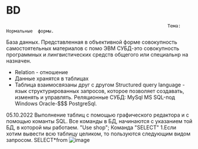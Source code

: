 # BD
                                                                 Тема: Нормальные  формы. 
База данных. Представленная в объективной форме 
совокупность  самостоятельных материалов  с  помо ЭВМ
СУБД-это  совокупность программных и лингвистических средств 
общегого  или  специальнр  на  назначен.
* Relation - отношение
* Данные хранятся в таблицах
* Таблица взаимосвязаны друг с другом
Structured query language - язык структурированных запросов, которое позволяет создавать, изменять и управлять.
Реляционные СУБД:
MySql
MS SQL-под Windows
Oracle-$$$
PostgreSql.

05.10.2022
Выполнение таблиц с помощью графического редактора и с помощью команты SQL.
Все команды в БД, начинаются с указанием той БД, в которой мы работаем. 
"Use shop";
Команда "SELECT"
1.Если хотим вывести всю таблицу целиком, то пользуются следующим видом запросом.
SELECT*from 
![image](https://user-images.githubusercontent.com/112687983/193999475-d65e53bc-9c5c-42e4-a215-4d65cc727e70.png)
